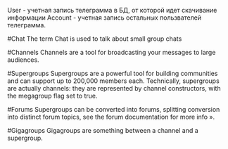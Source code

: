User - учетная запись телеграмма в БД, от которой идет скачивание информации
Account - учетная запись остальных пользвателей телеграмма.

#Chat
The term Chat is used to talk about small group chats

#Channels
Channels are a tool for broadcasting your messages to large audiences.

#Supergroups
Supergroups are a powerful tool for building communities and can support up to 200,000 members each.
Technically, supergroups are actually channels: they are represented by channel constructors, with the megagroup flag set to true.

#Forums
Supergroups can be converted into forums, splitting conversion into distinct forum topics, see the forum documentation for more info ».

#Gigagroups
Gigagroups are something between a channel and a supergroup.
